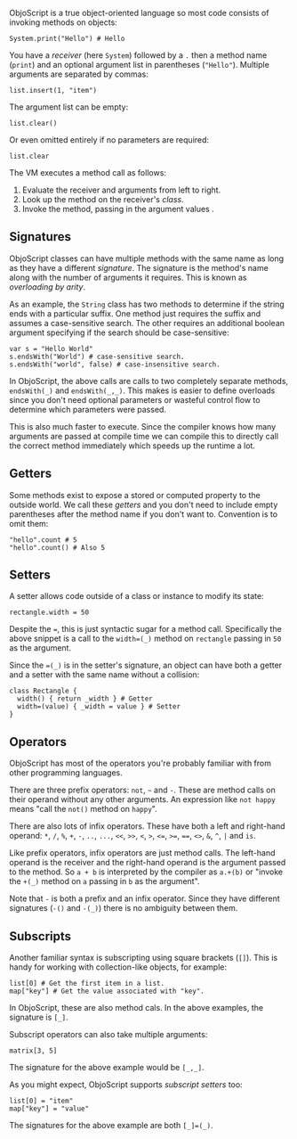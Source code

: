 ObjoScript is a true object-oriented language so most code consists of invoking methods on objects:

```objo
System.print("Hello") # Hello
```

You have a _receiver_ (here `System`) followed by a `.` then a method name (`print`) and an optional argument list in parentheses (`"Hello"`). Multiple arguments are separated by commas:

```objo
list.insert(1, "item")
```

The argument list can be empty:

```objo
list.clear()
```

Or even omitted entirely if no parameters are required:

```objo
list.clear
```

The VM executes a method call as follows:

1. Evaluate the receiver and arguments from left to right.
2. Look up the method on the receiver's _class_.
3. Invoke the method, passing in the argument values .

## Signatures
ObjoScript classes can have multiple methods with the same name as long as they have a different _signature_. The signature is the method's name along with the number of arguments it requires. This is known as _overloading by arity_.

As an example, the `String` class has two methods to determine if the string ends with a particular suffix. One method just requires the suffix and assumes a case-sensitive search. The other requires an additional boolean argument specifying if the search should be case-sensitive:

```objo
var s = "Hello World"
s.endsWith("World") # case-sensitive search.
s.endsWith("world", false) # case-insensitive search.
```

In ObjoScript, the above calls are calls to two completely separate methods, `endsWith(_)` and `endsWith(_,_)`. This makes is easier to define overloads since you don't need optional parameters or wasteful control flow to determine which parameters were passed.

This is also much faster to execute. Since the compiler knows how many arguments are passed at compile time we can compile this to directly call the correct method immediately which speeds up the runtime a lot.

## Getters
Some methods exist to expose a stored or computed property to the outside world. We call these _getters_ and you don't need to include empty parentheses after the method name if you don't want to. Convention is to omit them:

```objo
"hello".count # 5
"hello".count() # Also 5
```

## Setters
A setter allows code outside of a class or instance to modify its state:

```objo
rectangle.width = 50
```

Despite the `=`, this is just syntactic sugar for a method call. Specifically the above snippet is a call to the `width=(_)` method on `rectangle` passing in `50` as the argument.

Since the `=(_)` is in the setter's signature, an object can have both a getter and a setter with the same name without a collision:

```objo
class Rectangle {
  width() { return _width } # Getter
  width=(value) { _width = value } # Setter
}
```

## Operators
ObjoScript has most of the operators you're probably familiar with from other programming languages. 

There are three prefix operators: `not`, `~` and `-`. These are method calls on their operand without any other arguments. An expression like `not happy` means "call the `not()` method on `happy`".

There are also lots of infix operators. These have both a left and right-hand operand: `*`, `/`, `%`, `+`, `-`, `..`, `...`, `<<`, `>>`, `<`, `>`, `<=`, `>=`, `==`, `<>`, `&`, `^`, `|` and `is`.

Like prefix operators, infix operators are just method calls. The left-hand operand is the receiver and the right-hand operand is the argument passed to the method. So `a + b` is interpreted by the compiler as `a.+(b)` or "invoke the `+(_)` method on `a` passing in `b` as the argument".

Note that `-` is both a prefix and an infix operator. Since they have different signatures (`-()` and `-(_)`) there is no ambiguity between them.

## Subscripts
Another familiar syntax is subscripting using square brackets (`[]`). This is handy for working with collection-like objects, for example:

```objo
list[0] # Get the first item in a list.
map["key"] # Get the value associated with "key".
```

In ObjoScript, these are also method cals. In the above examples, the signature is `[_]`.

Subscript operators can also take multiple arguments:

```objo
matrix[3, 5]
```

The signature for the above example would be `[_,_]`.

As you might expect, ObjoScript supports _subscript setters_ too:

```objo
list[0] = "item"
map["key"] = "value"
```

The signatures for the above example are both `[_]=(_)`.